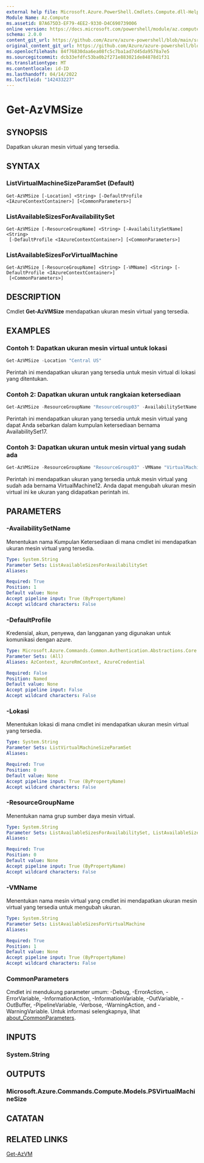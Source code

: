 ```yaml
---
external help file: Microsoft.Azure.PowerShell.Cmdlets.Compute.dll-Help.xml
Module Name: Az.Compute
ms.assetid: B7A675D3-EF79-4EE2-9330-D4C690739006
online version: https://docs.microsoft.com/powershell/module/az.compute/get-azvmsize
schema: 2.0.0
content_git_url: https://github.com/Azure/azure-powershell/blob/main/src/Compute/Compute/help/Get-AzVMSize.md
original_content_git_url: https://github.com/Azure/azure-powershell/blob/main/src/Compute/Compute/help/Get-AzVMSize.md
ms.openlocfilehash: 84f76830daa6ea08fc5c7ba1ad7d45da9578a7e5
ms.sourcegitcommit: dcb33efdfc53ba0b2f271e883021de84878d1f31
ms.translationtype: MT
ms.contentlocale: id-ID
ms.lasthandoff: 04/14/2022
ms.locfileid: "142433227"
---
```

# Get-AzVMSize

## SYNOPSIS
Dapatkan ukuran mesin virtual yang tersedia.

## SYNTAX

### ListVirtualMachineSizeParamSet (Default)
```
Get-AzVMSize [-Location] <String> [-DefaultProfile <IAzureContextContainer>] [<CommonParameters>]
```

### ListAvailableSizesForAvailabilitySet
```
Get-AzVMSize [-ResourceGroupName] <String> [-AvailabilitySetName] <String>
 [-DefaultProfile <IAzureContextContainer>] [<CommonParameters>]
```

### ListAvailableSizesForVirtualMachine
```
Get-AzVMSize [-ResourceGroupName] <String> [-VMName] <String> [-DefaultProfile <IAzureContextContainer>]
 [<CommonParameters>]
```

## DESCRIPTION
Cmdlet **Get-AzVMSize** mendapatkan ukuran mesin virtual yang tersedia.

## EXAMPLES

### Contoh 1: Dapatkan ukuran mesin virtual untuk lokasi
```powershell
Get-AzVMSize -Location "Central US"
```

Perintah ini mendapatkan ukuran yang tersedia untuk mesin virtual di lokasi yang ditentukan.

### Contoh 2: Dapatkan ukuran untuk rangkaian ketersediaan
```powershell
Get-AzVMSize -ResourceGroupName "ResourceGroup03" -AvailabilitySetName "AvailabilitySet17"
```

Perintah ini mendapatkan ukuran yang tersedia untuk mesin virtual yang dapat Anda sebarkan dalam kumpulan ketersediaan bernama AvailabilitySet17.

### Contoh 3: Dapatkan ukuran untuk mesin virtual yang sudah ada
```powershell
Get-AzVMSize -ResourceGroupName "ResourceGroup03" -VMName "VirtualMachine12"
```

Perintah ini mendapatkan ukuran yang tersedia untuk mesin virtual yang sudah ada bernama VirtualMachine12.
Anda dapat mengubah ukuran mesin virtual ini ke ukuran yang didapatkan perintah ini.

## PARAMETERS

### -AvailabilitySetName
Menentukan nama Kumpulan Ketersediaan di mana cmdlet ini mendapatkan ukuran mesin virtual yang tersedia.

```yaml
Type: System.String
Parameter Sets: ListAvailableSizesForAvailabilitySet
Aliases:

Required: True
Position: 1
Default value: None
Accept pipeline input: True (ByPropertyName)
Accept wildcard characters: False
```

### -DefaultProfile
Kredensial, akun, penyewa, dan langganan yang digunakan untuk komunikasi dengan azure.

```yaml
Type: Microsoft.Azure.Commands.Common.Authentication.Abstractions.Core.IAzureContextContainer
Parameter Sets: (All)
Aliases: AzContext, AzureRmContext, AzureCredential

Required: False
Position: Named
Default value: None
Accept pipeline input: False
Accept wildcard characters: False
```

### -Lokasi
Menentukan lokasi di mana cmdlet ini mendapatkan ukuran mesin virtual yang tersedia.

```yaml
Type: System.String
Parameter Sets: ListVirtualMachineSizeParamSet
Aliases:

Required: True
Position: 0
Default value: None
Accept pipeline input: True (ByPropertyName)
Accept wildcard characters: False
```

### -ResourceGroupName
Menentukan nama grup sumber daya mesin virtual.

```yaml
Type: System.String
Parameter Sets: ListAvailableSizesForAvailabilitySet, ListAvailableSizesForVirtualMachine
Aliases:

Required: True
Position: 0
Default value: None
Accept pipeline input: True (ByPropertyName)
Accept wildcard characters: False
```

### -VMName
Menentukan nama mesin virtual yang cmdlet ini mendapatkan ukuran mesin virtual yang tersedia untuk mengubah ukuran.

```yaml
Type: System.String
Parameter Sets: ListAvailableSizesForVirtualMachine
Aliases:

Required: True
Position: 1
Default value: None
Accept pipeline input: True (ByPropertyName)
Accept wildcard characters: False
```

### CommonParameters
Cmdlet ini mendukung parameter umum: -Debug, -ErrorAction, -ErrorVariable, -InformationAction, -InformationVariable, -OutVariable, -OutBuffer, -PipelineVariable, -Verbose, -WarningAction, and -WarningVariable. Untuk informasi selengkapnya, lihat [about_CommonParameters](http://go.microsoft.com/fwlink/?LinkID=113216).

## INPUTS

### System.String

## OUTPUTS

### Microsoft.Azure.Commands.Compute.Models.PSVirtualMachineSize

## CATATAN

## RELATED LINKS

[Get-AzVM](./Get-AzVM.md)


